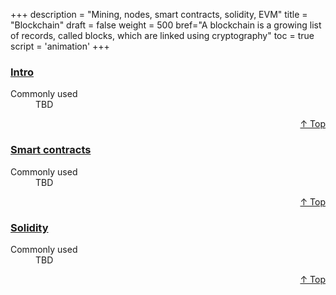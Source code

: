 +++
description = "Mining, nodes, smart contracts, solidity, EVM"
title = "Blockchain"
draft = false
weight = 500
bref="A blockchain is a growing list of records, called blocks, which are linked using cryptography"
toc = true
script = 'animation'
+++

<h3 class="section-head" id="h-Section1"><a href="#h-Section1">Intro</a></h3>
  <div class="example">
    <dl>
      <dt>Commonly used</dt>
      <dd>TBD </dd>
    </dl>
  </div>
<div style="text-align:right"> <a href="#top">&#8593; Top</a></div>

<h3 class="section-head" id="h-Section2"><a href="#h-Section2">Smart contracts</a></h3>
  <div class="example">
    <dl>
      <dt>Commonly used</dt>
      <dd>TBD </dd>
    </dl>
  </div>
<div style="text-align:right"> <a href="#top">&#8593; Top</a></div>

<h3 class="section-head" id="h-Section3"><a href="#h-Section3">Solidity</a></h3>
  <div class="example">
    <dl>
      <dt>Commonly used</dt>
      <dd>TBD </dd>
    </dl>
  </div>
<div style="text-align:right"> <a href="#top">&#8593; Top</a></div>